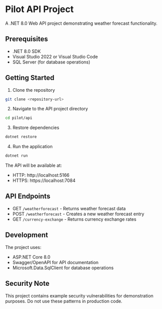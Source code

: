 # Pilot API Project

A .NET 8.0 Web API project demonstrating weather forecast functionality.

## Prerequisites

- .NET 8.0 SDK
- Visual Studio 2022 or Visual Studio Code
- SQL Server (for database operations)

## Getting Started

1. Clone the repository
```bash
git clone <repository-url>
```

2. Navigate to the API project directory
```bash
cd pilot/api
```

3. Restore dependencies
```bash
dotnet restore
```

4. Run the application
```bash
dotnet run
```

The API will be available at:
- HTTP: http://localhost:5166
- HTTPS: https://localhost:7084

## API Endpoints

- GET `/weatherforecast` - Returns weather forecast data
- POST `/weatherforecast` - Creates a new weather forecast entry
- GET `/currency-exchange` - Returns currency exchange rates

## Development

The project uses:
- ASP.NET Core 8.0
- Swagger/OpenAPI for API documentation
- Microsoft.Data.SqlClient for database operations

## Security Note

This project contains example security vulnerabilities for demonstration purposes. Do not use these patterns in production code.
